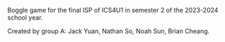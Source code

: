 Boggle game for the final ISP of ICS4U1 in semester 2 of the 2023-2024 school year.

Created by group A: Jack Yuan, Nathan So, Noah Sun, Brian Cheang.